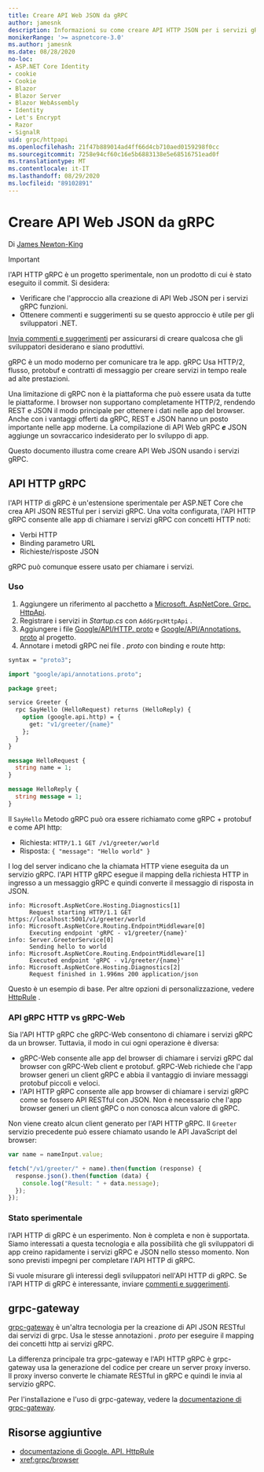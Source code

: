 ```yaml
---
title: Creare API Web JSON da gRPC
author: jamesnk
description: Informazioni su come creare API HTTP JSON per i servizi gRPC.
monikerRange: '>= aspnetcore-3.0'
ms.author: jamesnk
ms.date: 08/28/2020
no-loc:
- ASP.NET Core Identity
- cookie
- Cookie
- Blazor
- Blazor Server
- Blazor WebAssembly
- Identity
- Let's Encrypt
- Razor
- SignalR
uid: grpc/httpapi
ms.openlocfilehash: 21f47b889014ad4ff66d4cb710aed0159298f0cc
ms.sourcegitcommit: 7258e94cf60c16e5b6883138e5e68516751ead0f
ms.translationtype: MT
ms.contentlocale: it-IT
ms.lasthandoff: 08/29/2020
ms.locfileid: "89102891"
---
```

# <a name="create-json-web-apis-from-grpc"></a>Creare API Web JSON da gRPC

Di [James Newton-King](https://twitter.com/jamesnk)

> [!IMPORTANT]
> l'API HTTP gRPC è un progetto sperimentale, non un prodotto di cui è stato eseguito il commit. Si desidera:
>
> * Verificare che l'approccio alla creazione di API Web JSON per i servizi gRPC funzioni.
> * Ottenere commenti e suggerimenti su se questo approccio è utile per gli sviluppatori .NET.
>
> [Invia commenti e suggerimenti](https://github.com/grpc/grpc-dotnet/issues/167) per assicurarsi di creare qualcosa che gli sviluppatori desiderano e siano produttivi.

gRPC è un modo moderno per comunicare tra le app. gRPC Usa HTTP/2, flusso, protobuf e contratti di messaggio per creare servizi in tempo reale ad alte prestazioni.

Una limitazione di gRPC non è la piattaforma che può essere usata da tutte le piattaforme. I browser non supportano completamente HTTP/2, rendendo REST e JSON il modo principale per ottenere i dati nelle app del browser. Anche con i vantaggi offerti da gRPC, REST e JSON hanno un posto importante nelle app moderne. La compilazione di API Web gRPC ***e*** JSON aggiunge un sovraccarico indesiderato per lo sviluppo di app.

Questo documento illustra come creare API Web JSON usando i servizi gRPC.

## <a name="grpc-http-api"></a>API HTTP gRPC

l'API HTTP di gRPC è un'estensione sperimentale per ASP.NET Core che crea API JSON RESTful per i servizi gRPC. Una volta configurata, l'API HTTP gRPC consente alle app di chiamare i servizi gRPC con concetti HTTP noti:

* Verbi HTTP
* Binding parametro URL
* Richieste/risposte JSON

gRPC può comunque essere usato per chiamare i servizi.

### <a name="usage"></a>Uso

1. Aggiungere un riferimento al pacchetto a [Microsoft. AspNetCore. Grpc. HttpApi](https://www.nuget.org/packages/Microsoft.AspNetCore.Grpc.HttpApi).
1. Registrare i servizi in *Startup.cs* con `AddGrpcHttpApi` .
1. Aggiungere i file [Google/API/HTTP. proto](https://github.com/aspnet/AspLabs/blob/c1e59cacf7b9606650d6ec38e54fa3a82377f360/src/GrpcHttpApi/sample/Proto/google/api/http.proto) e [Google/API/Annotations. proto](https://github.com/aspnet/AspLabs/blob/c1e59cacf7b9606650d6ec38e54fa3a82377f360/src/GrpcHttpApi/sample/Proto/google/api/annotations.proto) al progetto.
1. Annotare i metodi gRPC nei file *. proto* con binding e route http:

```protobuf
syntax = "proto3";

import "google/api/annotations.proto";

package greet;

service Greeter {
  rpc SayHello (HelloRequest) returns (HelloReply) {
    option (google.api.http) = {
      get: "v1/greeter/{name}"
    };
  }
}

message HelloRequest {
  string name = 1;
}

message HelloReply {
  string message = 1;
}
```

Il `SayHello` Metodo gRPC può ora essere richiamato come gRPC + protobuf e come API http:

* Richiesta: `HTTP/1.1 GET /v1/greeter/world`
* Risposta: `{ "message": "Hello world" }`

I log del server indicano che la chiamata HTTP viene eseguita da un servizio gRPC. l'API HTTP gRPC esegue il mapping della richiesta HTTP in ingresso a un messaggio gRPC e quindi converte il messaggio di risposta in JSON.

```
info: Microsoft.AspNetCore.Hosting.Diagnostics[1]
      Request starting HTTP/1.1 GET https://localhost:5001/v1/greeter/world
info: Microsoft.AspNetCore.Routing.EndpointMiddleware[0]
      Executing endpoint 'gRPC - v1/greeter/{name}'
info: Server.GreeterService[0]
      Sending hello to world
info: Microsoft.AspNetCore.Routing.EndpointMiddleware[1]
      Executed endpoint 'gRPC - v1/greeter/{name}'
info: Microsoft.AspNetCore.Hosting.Diagnostics[2]
      Request finished in 1.996ms 200 application/json
```

Questo è un esempio di base. Per altre opzioni di personalizzazione, vedere [HttpRule](https://cloud.google.com/service-infrastructure/docs/service-management/reference/rpc/google.api#google.api.HttpRule) .

### <a name="grpc-http-api-vs-grpc-web"></a>API gRPC HTTP vs gRPC-Web

Sia l'API HTTP gRPC che gRPC-Web consentono di chiamare i servizi gRPC da un browser. Tuttavia, il modo in cui ogni operazione è diversa:

* gRPC-Web consente alle app del browser di chiamare i servizi gRPC dal browser con gRPC-Web client e protobuf. gRPC-Web richiede che l'app browser generi un client gRPC e abbia il vantaggio di inviare messaggi protobuf piccoli e veloci.
* l'API HTTP gRPC consente alle app browser di chiamare i servizi gRPC come se fossero API RESTful con JSON. Non è necessario che l'app browser generi un client gRPC o non conosca alcun valore di gRPC.

Non viene creato alcun client generato per l'API HTTP gRPC. Il `Greeter` servizio precedente può essere chiamato usando le API JavaScript del browser:

```javascript
var name = nameInput.value;

fetch("/v1/greeter/" + name).then(function (response) {
  response.json().then(function (data) {
    console.log("Result: " + data.message);
  });
});
```

### <a name="experimental-status"></a>Stato sperimentale

l'API HTTP di gRPC è un esperimento. Non è completa e non è supportata. Siamo interessati a questa tecnologia e alla possibilità che gli sviluppatori di app creino rapidamente i servizi gRPC e JSON nello stesso momento. Non sono previsti impegni per completare l'API HTTP di gRPC.

Si vuole misurare gli interessi degli sviluppatori nell'API HTTP di gRPC. Se l'API HTTP di gRPC è interessante, inviare [commenti e suggerimenti](https://github.com/grpc/grpc-dotnet/issues/167).

## <a name="grpc-gateway"></a>grpc-gateway

[grpc-gateway](https://grpc-ecosystem.github.io/grpc-gateway/) è un'altra tecnologia per la creazione di API JSON RESTful dai servizi di grpc. Usa le stesse annotazioni *. proto* per eseguire il mapping dei concetti http ai servizi gRPC.

La differenza principale tra grpc-gateway e l'API HTTP gRPC è grpc-gateway usa la generazione del codice per creare un server proxy inverso. Il proxy inverso converte le chiamate RESTful in gRPC e quindi le invia al servizio gRPC.

Per l'installazione e l'uso di grpc-gateway, vedere la [documentazione di grpc-gateway](https://grpc-ecosystem.github.io/grpc-gateway/docs/usage.html).

## <a name="additional-resources"></a>Risorse aggiuntive

* [documentazione di Google. API. HttpRule](https://cloud.google.com/service-infrastructure/docs/service-management/reference/rpc/google.api#google.api.HttpRule)
* <xref:grpc/browser>

